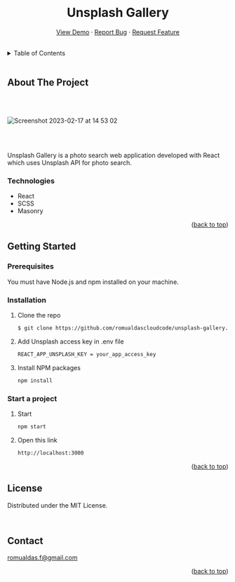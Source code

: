<br />
<div align="center">
  <h1 align="center">Unsplash Gallery</h1>

  <p align="center">
    <a href="https://unsplash-pro.netlify.app">View Demo</a>
    ·
    <a href="https://github.com/romualdascloudcode/unsplash-gallery/issues">Report Bug</a>
    ·
    <a href="https://github.com/romualdascloudcode/unsplash-gallery/issues">Request Feature</a>
  </p>
</div>

<br/>

<details>
  <summary>Table of Contents</summary>
  <ol>
    <li>
      <a href="#about-the-project">About The Project</a>
      <ul>
        <li><a href="#technologies">Technologies</a></li>
      </ul>
    </li>
    <li>
      <a href="#getting-started">Getting Started</a>
      <ul>
        <li><a href="#prerequisites">Prerequisites</a></li>
        <li><a href="#installation">Installation</a></li>
        <li><a href="#start-a-project">Start a project</a></li>
      </ul>
    </li>
    <li><a href="#license">License</a></li>
    <li><a href="#contact">Contact</a></li>
  </ol>
</details>

<br/>

## About The Project

<br/>
<br/>

![Screenshot 2023-02-17 at 14 53 02](https://user-images.githubusercontent.com/125414444/219659529-b2c5f953-b954-450a-bf36-402099b82a7d.png)

<br/>
<br/>

Unsplash Gallery is a photo search web application developed with React which uses Unsplash API for photo search.

### Technologies

- React
- SCSS
- Masonry

<p align="right">(<a href="#top">back to top</a>)</p>

## Getting Started

### Prerequisites

You must have Node.js and npm installed on your machine.

### Installation

1. Clone the repo

   ```sh
   $ git clone https://github.com/romualdascloudcode/unsplash-gallery.git
   ```

2. Add Unsplash access key in .env file

   ```sh
   REACT_APP_UNSPLASH_KEY = your_app_access_key
   ```

3. Install NPM packages

   ```sh
   npm install
   ```

### Start a project

1. Start

   ```sh
   npm start
   ```

2. Open this link

   ```sh
   http://localhost:3000
   ```

   <p align="right">(<a href="#top">back to top</a>)</p>

## License

Distributed under the MIT License.

<br/>

## Contact

romualdas.f@gmail.com

<p align="right">(<a href="#top">back to top</a>)</p>
